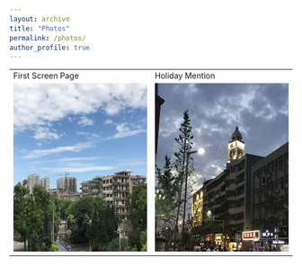 ```yaml
---
layout: archive
title: "Photos"
permalink: /photos/
author_profile: true
---
```

<table>
  <tr>
    <td>First Screen Page</td>
    <td>Holiday Mention</td>
  </tr>
  <tr>
  <td valign="top"><img src='/images/老河口1.jpg' alt="Lao He Kou1" width=250 height=300/></td>
  <td valign="top"><img src='/images/老河口2.jpg' alt="Lao He Kou1" width=250 height=300/></td>
  </tr>
</table>

